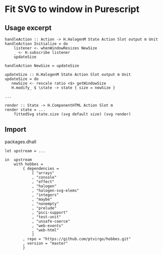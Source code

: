 # Fit SVG to window in Purescript


## Usage excerpt

    handleAction :: Action -> H.HalogenM State Action Slot output m Unit
    handleAction Initialize = do
        listener <- whenWindowResizes NewSize
        _ <- H.subscribe listener
        updateSize

    handleAction NewSize = updateSize

    updateSize :: H.HalogenM State Action Slot output m Unit
    updateSize = do
       newSize <- rescale ratio <$> getWindowSize
       H.modify_ $ \state -> state { size = newSize }

    ...

    render :: State -> H.ComponentHTML Action Slot m
    render state = ...
        fittedSvg state.size (svg default size) (svg render)


## Import

packages.dhall


    let upstream = ...
    
    in  upstream
        with hobbes = 
            { dependencies =
                [ "arrays"
                , "console"
                , "effect"
                , "halogen"
                , "halogen-svg-elems"
                , "integers"
                , "maybe"
                , "nonempty"
                , "prelude"
                , "psci-support"
                , "test-unit"
                , "unsafe-coerce"
                , "web-events"
                , "web-html"
                ]
            , repo = "https://github.com/ptvirgo/hobbes.git"
            , version = "master"
            }
